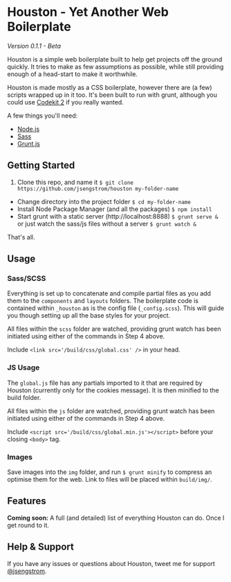 # Houston - Yet Another Web Boilerplate
*Version 0.1.1 - Beta*

Houston is a simple web boilerplate built to help get projects off the ground quickly. It tries to make as few assumptions as possible, while still providing enough of a head-start to make it worthwhile.

Houston is made mostly as a CSS boilerplate, however there are (a few) scripts wrapped up in it too. It's been built to run with grunt, although you could use [Codekit 2](https://incident57.com/codekit/index.html) if you really wanted.

A few things you'll need:
- [Node.js](https://nodejs.org)
- [Sass](http://sass-lang.com)
- [Grunt.js](http://gruntjs.com)

## Getting Started

1. Clone this repo, and name it ```$ git clone https://github.com/jsengstrom/houston my-folder-name```
-  Change directory into the project folder ```$ cd my-folder-name```
-  Install Node Package Manager (and all the packages) ```$ npm install```
-  Start grunt with a static server (http://localhost:8888) ```$ grunt serve &``` or just watch the sass/js files without a server ```$ grunt watch &```

That's all.

## Usage

### Sass/SCSS

Everything is set up to concatenate and compile partial files as you add them to the ```components``` and ```layouts``` folders. The boilerplate code is contained within ```_houston``` as is the config file (```_config.scss```). This will guide you though setting up all the base styles for your project.

All files within the ```scss``` folder are watched, providing grunt watch has been initiated using either of the commands in Step 4 above.

Include ```<link src='/build/css/global.css' />``` in your head.

### JS Usage

The ```global.js``` file has any partials imported to it that are required by Houston (currently only for the cookies message). It is then minified to the build folder.

All files within the ```js``` folder are watched, providing grunt watch has been initiated using either of the commands in Step 4 above.

Include ```<script src='/build/css/global.min.js'></script>``` before your closing ```<body>``` tag.

### Images

Save images into the ```img``` folder, and run ```$ grunt minify``` to compress an optimise them for the web. Link to files will be placed within ```build/img/```.

## Features

**Coming soon:** A full (and detailed) list of everything Houston can do. Once I get round to it.

## Help & Support

If you have any issues or questions about Houston, tweet me for support [@jsengstrom](https://twitter.com/jsengstrom).
